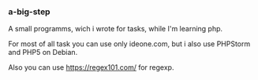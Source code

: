 ### a-big-step

A small programms, wich i wrote for tasks, while I'm learning php.

For most of all task you can use only ideone.com, but i also use PHPStorm and PHP5 on Debian.

Also you can use https://regex101.com/ for regexp.
